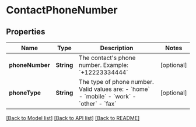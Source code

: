 # ContactPhoneNumber

## Properties
Name | Type | Description | Notes
------------ | ------------- | ------------- | -------------
**phoneNumber** | **String** | The contact&#39;s phone number.  Example: &#x60;+12223334444&#x60; | [optional] 
**phoneType** | **String** | The type of phone number. Valid values are:  - &#x60;home&#x60; - &#x60;mobile&#x60; - &#x60;work&#x60; - &#x60;other&#x60; - &#x60;fax&#x60; | [optional] 

[[Back to Model list]](../README.md#documentation-for-models) [[Back to API list]](../README.md#documentation-for-api-endpoints) [[Back to README]](../README.md)


